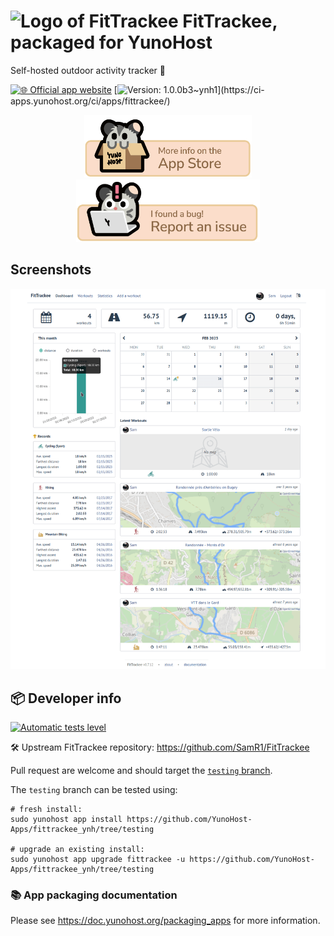 <!--
N.B.: This README was automatically generated by <https://github.com/YunoHost/apps_tools/blob/main/readme_generator>
It shall NOT be edited by hand.
-->

<h1>
  <img src="https://raw.githubusercontent.com/YunoHost/apps/main/logos/fittrackee.png" width="32px" alt="Logo of FitTrackee">
  FitTrackee, packaged for YunoHost
</h1>

Self-hosted outdoor activity tracker 🚴

[![🌐 Official app website](https://img.shields.io/badge/Official_app_website-darkgreen?style=for-the-badge)](https://docs.fittrackee.org/)
[![Version: 1.0.0b3~ynh1](https://img.shields.io/badge/Version-1.0.0b3~ynh1-rgb(18,138,11)?style=for-the-badge)](https://ci-apps.yunohost.org/ci/apps/fittrackee/)

<div align="center">
<a href="https://apps.yunohost.org/app/fittrackee"><img height="100px" src="https://github.com/YunoHost/yunohost-artwork/raw/refs/heads/main/badges/neopossum-badges/badge_more_info_on_the_appstore.svg"/></a>
<a href="https://github.com/YunoHost-Apps/fittrackee_ynh/issues"><img height="100px" src="https://github.com/YunoHost/yunohost-artwork/raw/refs/heads/main/badges/neopossum-badges/badge_report_an_issue.svg"/></a>
</div>


## Screenshots
![Screenshot of FitTrackee](./doc/screenshots/fittrackee.png)

## 📦 Developer info

[![Automatic tests level](https://apps.yunohost.org/badge/cilevel/fittrackee)](https://ci-apps.yunohost.org/ci/apps/fittrackee/)

🛠️ Upstream FitTrackee repository: <https://github.com/SamR1/FitTrackee>

Pull request are welcome and should target the [`testing` branch](https://github.com/YunoHost-Apps/fittrackee_ynh/tree/testing).

The `testing` branch can be tested using:
```
# fresh install:
sudo yunohost app install https://github.com/YunoHost-Apps/fittrackee_ynh/tree/testing

# upgrade an existing install:
sudo yunohost app upgrade fittrackee -u https://github.com/YunoHost-Apps/fittrackee_ynh/tree/testing
```

### 📚 App packaging documentation

Please see <https://doc.yunohost.org/packaging_apps> for more information.